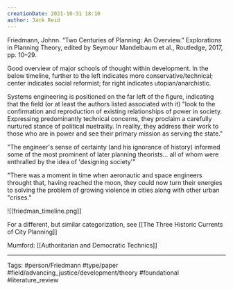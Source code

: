 ```yaml
---
creationDate: 2021-10-31 18:10
author: Jack Reid
---
```


Friedmann, Johnn. “Two Centuries of Planning: An Overview.” Explorations in Planning Theory, edited by Seymour Mandelbaum et al., Routledge, 2017, pp. 10–29.

  Good overview of major schools of thought within development. In the below timeline, further to the left indicates more conservative/technical; center indicates social reformist; far right indicates utopian/anarchistic.

 Systems engineering is positioned on the far left of the figure, indicating that the field (or at least the authors listed associated with it) "look to the confirmation and reproduction of existing relationships of power in society. Expressing predominantly technical concerns, they proclaim a carefully nurtured stance of political nuetrality. In reality, they address their work to those who are in power and see their primary mission as serving the state."
 
"The engineer's sense of certainty (and his ignorance of history) informed some of the most prominent of later planning theorists... all of whom were enthralled by the idea of 'designing society'"

"There was a moment in time when aeronautic and space engineers throught that, having reached the moon, they could now turn their energies to solving the problem of growing violence in cities along with other urban "crises."

  ![[friedman_timeline.png]]
  
 For a different, but similar categorization, see [[The Three Historic Currents of City Planning]]

Mumford: [[Authoritarian and Democratic Technics]]

---
Tags:
#person/Friedmann
#type/paper
#field/advancing_justice/development/theory
#foundational
#literature_review